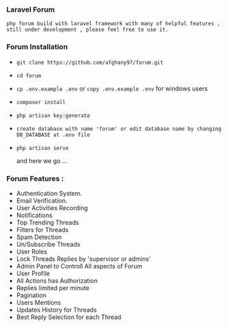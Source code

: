 ### Laravel Forum
    php forum build with laravel framework with many of helpful features , still under development , please feel free to use it.
### Forum Installation

- ```git clone https://github.com/afghany97/forum.git```
- ```cd forum```
- ```cp .env.example .env``` or ```copy .env.example .env``` for windows users
- ```composer install```
- ```php artisan key:generate```
- ```create database with name 'forum' or edit database name by changing DB_DATABASE at .env file```
- ```php artisan serve```

    and here we go ...



### Forum Features :

- Authentication System.
- Email Verification.
- User Activities Recording
- Notifications
- Top Trending Threads
- Filters for Threads
- Spam Detection
- Un/Subscribe Threads
- User Roles
- Lock Threads Replies by 'supervisor or admins'
- Admin Panel to Controll All aspects of Forum
- User Profile
- All Actions has Authorization
- Replies limited per minute
- Pagination 
- Users Mentions
- Updates History for Threads
- Best Reply Selection for each Thread
